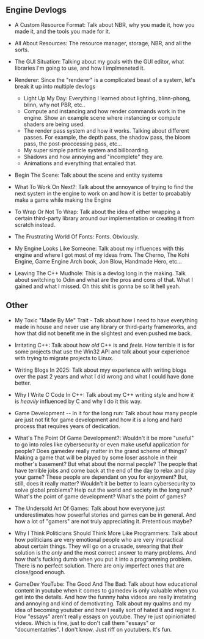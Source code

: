 ## Engine Devlogs 
- A Custom Resource Format: Talk about NBR, why you made it, how you made it, and the tools you made for it.

- All About Resources: The resource manager, storage, NBR, and all the sorts. 

- The GUI Situation: Talking about my goals with the GUI editor, what libraries I'm going to use, and how I implmeneted it.

- Renderer: Since the "renderer" is a complicated beast of a system, let's break it up into multiple devlogs 
    * Light Up My Day: Everything I learned about lighting, blinn-phong, blinn, why not PBR, etc..
    * Compute and instancing and how render commands work in the engine. Show an example scene where instancing or compute shaders are being used.
    * The render pass system and how it works. Talking about different passes. For example, the depth pass, the shadow pass, the bloom pass, the post-proccessing pass, etc...
    * My super simple particle system and billboarding. 
    * Shadows and how annoying and "incomplete" they are. 
    * Animations and everything that entailed that.

- Begin The Scene: Talk about the scene and entity systems

- What To Work On Next?: Talk about the annoyance of trying to find the next system in the engine to work on and how it is better to proabably make a game while making the Engine

- To Wrap Or Not To Wrap: Talk about the idea of either wrapping a certain third-party library around our implementation or creating it from scratch instead.

- The Frustrating World Of Fonts: Fonts. Obviously.

- My Engine Looks Like Someone: Talk about my influences with this engine and where I got most of my ideas from. The Cherno, The Kohi Engine, Game Engine Arch book, Jon Blow, Handmade Hero, etc...

- Leaving The C++ Mudhole: This is a devlog long in the making. Talk about switching to Odin and what are the pros and cons of that. What I gained and what I missed. Oh this shit is gonna be so lit hell yeah.

## Other 
- My Toxic "Made By Me" Trait - Talk about how I need to have everything made in house and never use any library or third-party frameworks, and how that did not benefit me in the slightest and even pushed me back.

- Irritating C++: Talk about how _old_ C++ is and _feels_. How terrible it is for some projects that use the Win32 API and talk about your experience with trying to migrate projects to Linux.

- Writing Blogs In 2025: Talk about myy experience with writing blogs over the past 2 years and what I did wrong and what I could have done better. 

- Why I Write C Code In C++: Talk about my C++ writing style and how it is _heavily_ influenced by C and why I do it this way.

- Game Development -- In it for the long run: Talk about how many people are just not fit for game development and how it is a long and hard process that requires years of dedication.

- What's The Point Of Game Development?: Wouldn't it be more "useful" to go into roles like cybersecurity or even make useful application for people? Does gamedev really matter in the grand scheme of things? Making a game that will be played by some loser asshole in their mother's basement? But what about the normal people? The people that have terrible jobs and come back at the end of the day to relax and play your game? These people are dependant on you for enjoyment? But, still, does it really matter? Wouldn't it be better to learn cybersecurity to solve global problems? Help out the world and society in the long run? What's the point of game development? What's the point of games?

- The Undersold Art Of Games: Talk about how everyone just underestimates how powerful stories and games can be in general. And how a lot of "gamers" are not truly appreciating it. Pretentious maybe?

- Why I Think Politicians Should Think More Like Programmers: Talk about how politicians are very emotional people who are very impractical about certain things. They will go on a crusade, swearing that _their_ solution is the _only_ and the most correct answer to many problems. And how that's fucking dumb when you put it into a programming problem. There is no perfect solution. There are only imperfect ones that are close/good enough.

- GameDev YouTube: The Good And The Bad: Talk about how educational content in youtube when it comes to gamedev is only valuable when you get into the details. And how the funnny haha videos are really irretating and annoying and kind of demotivating. Talk about my qualms and my idea of becoming youtuber and how I really sort of hated it and regret it. How "essays" aren't really essays on youtube. They're just opinioniated videos. Which is fine, just to don't call them "essays" or "documentatries". I don't know. Just riff on youtubers. It's fun.
